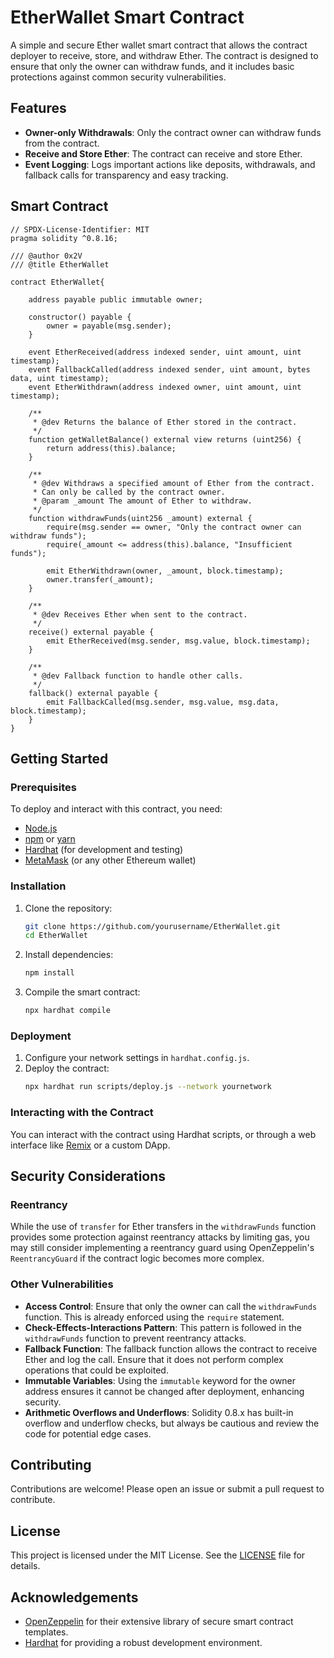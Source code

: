 # EtherWallet Smart Contract

A simple and secure Ether wallet smart contract that allows the contract deployer to receive, store, and withdraw Ether. The contract is designed to ensure that only the owner can withdraw funds, and it includes basic protections against common security vulnerabilities.

## Features

- **Owner-only Withdrawals**: Only the contract owner can withdraw funds from the contract.
- **Receive and Store Ether**: The contract can receive and store Ether.
- **Event Logging**: Logs important actions like deposits, withdrawals, and fallback calls for transparency and easy tracking.

## Smart Contract

```solidity
// SPDX-License-Identifier: MIT
pragma solidity ^0.8.16;

/// @author 0x2V
/// @title EtherWallet

contract EtherWallet{

    address payable public immutable owner;

    constructor() payable {
        owner = payable(msg.sender);
    }

    event EtherReceived(address indexed sender, uint amount, uint timestamp);
    event FallbackCalled(address indexed sender, uint amount, bytes data, uint timestamp);
    event EtherWithdrawn(address indexed owner, uint amount, uint timestamp);

    /**
     * @dev Returns the balance of Ether stored in the contract.
     */
    function getWalletBalance() external view returns (uint256) {
        return address(this).balance;
    }

    /**
     * @dev Withdraws a specified amount of Ether from the contract.
     * Can only be called by the contract owner.
     * @param _amount The amount of Ether to withdraw.
     */
    function withdrawFunds(uint256 _amount) external {
        require(msg.sender == owner, "Only the contract owner can withdraw funds");
        require(_amount <= address(this).balance, "Insufficient funds");

        emit EtherWithdrawn(owner, _amount, block.timestamp);
        owner.transfer(_amount);
    }

    /**
     * @dev Receives Ether when sent to the contract.
     */
    receive() external payable {
        emit EtherReceived(msg.sender, msg.value, block.timestamp);
    }

    /**
     * @dev Fallback function to handle other calls.
     */
    fallback() external payable {
        emit FallbackCalled(msg.sender, msg.value, msg.data, block.timestamp);
    }
}
```

## Getting Started

### Prerequisites

To deploy and interact with this contract, you need:

- [Node.js](https://nodejs.org/)
- [npm](https://www.npmjs.com/) or [yarn](https://yarnpkg.com/)
- [Hardhat](https://hardhat.org/) (for development and testing)
- [MetaMask](https://metamask.io/) (or any other Ethereum wallet)

### Installation

1. Clone the repository:
   ```bash
   git clone https://github.com/yourusername/EtherWallet.git
   cd EtherWallet
   ```

2. Install dependencies:
   ```bash
   npm install
   ```

3. Compile the smart contract:
   ```bash
   npx hardhat compile
   ```

### Deployment

1. Configure your network settings in `hardhat.config.js`.
2. Deploy the contract:
   ```bash
   npx hardhat run scripts/deploy.js --network yournetwork
   ```

### Interacting with the Contract

You can interact with the contract using Hardhat scripts, or through a web interface like [Remix](https://remix.ethereum.org/) or a custom DApp.

## Security Considerations

### Reentrancy

While the use of `transfer` for Ether transfers in the `withdrawFunds` function provides some protection against reentrancy attacks by limiting gas, you may still consider implementing a reentrancy guard using OpenZeppelin's `ReentrancyGuard` if the contract logic becomes more complex.

### Other Vulnerabilities

- **Access Control**: Ensure that only the owner can call the `withdrawFunds` function. This is already enforced using the `require` statement.
- **Check-Effects-Interactions Pattern**: This pattern is followed in the `withdrawFunds` function to prevent reentrancy attacks.
- **Fallback Function**: The fallback function allows the contract to receive Ether and log the call. Ensure that it does not perform complex operations that could be exploited.
- **Immutable Variables**: Using the `immutable` keyword for the owner address ensures it cannot be changed after deployment, enhancing security.
- **Arithmetic Overflows and Underflows**: Solidity 0.8.x has built-in overflow and underflow checks, but always be cautious and review the code for potential edge cases.

## Contributing

Contributions are welcome! Please open an issue or submit a pull request to contribute.

## License

This project is licensed under the MIT License. See the [LICENSE](LICENSE) file for details.

## Acknowledgements

- [OpenZeppelin](https://openzeppelin.com/) for their extensive library of secure smart contract templates.
- [Hardhat](https://hardhat.org/) for providing a robust development environment.
